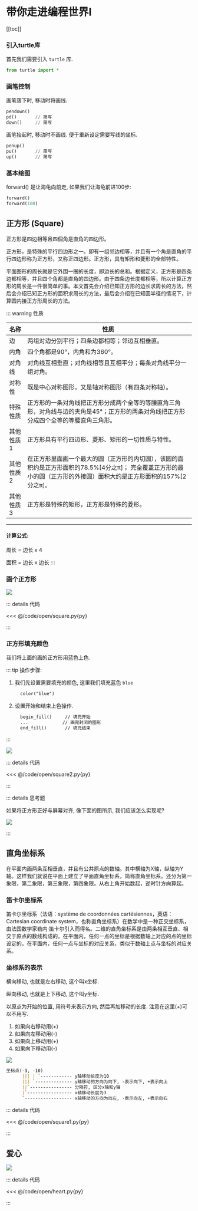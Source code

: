# 带你走进编程世界I

[[toc]]

### 引入turtle库

首先我们需要引入 `turtle` 库.

```python
from turtle import *
```

### 画笔控制

画笔落下时, 移动时将画线.

```python
pendown()
pd()       // 简写
down()     // 简写
```


画笔抬起时, 移动时不画线. 便于重新设定需要写线的坐标.

```python
penup()
pu()       // 简写
up()       // 简写
```

### 基本绘图

forward() 是让海龟向前走, 如果我们让海龟前进100步:

```python
forward()
forward(100)
```


## 正方形 (Square)

正方形是四边相等且四個角是直角的四边形。

正方形，是特殊的平行四边形之一。即有一组邻边相等，并且有一个角是直角的平行四边形称为正方形，又称正四边形。正方形，具有矩形和菱形的全部特性。

平面图形的周长就是它外围一圈的长度，即边长的总和。根据定义，正方形是四条边都相等，并且四个角都是直角的四边形。由于四条边长度都相等，所以计算正方形的周长是一件很简单的事。本文首先会介绍已知正方形的边长求周长的方法，然后会介绍已知正方形的面积求周长的方法，最后会介绍在已知圆半径的情况下，计算圆内接正方形周长的方法。

::: warning 性质

名称 | 性质
-----|-----
边 | 两组对边分别平行；四条边都相等；邻边互相垂直。
内角 | 四个角都是90°，内角和为360°。
对角线 | 对角线互相垂直；对角线相等且互相平分；每条对角线平分一组对角。
对称性 | 既是中心对称图形，又是轴对称图形（有四条对称轴）。
特殊性质 | 正方形的一条对角线把正方形分成两个全等的等腰直角三角形，对角线与边的夹角是45°；正方形的两条对角线把正方形分成四个全等的等腰直角三角形。
其他性质1 | 正方形具有平行四边形、菱形、矩形的一切性质与特性。
其他性质2 | 在正方形里面画一个最大的圆（正方形的内切圆），该圆的面积约是正方形面积的78.5%[4分之π]； 完全覆盖正方形的最小的圆（正方形的外接圆）面积大约是正方形面积的157%[2分之π]。
其他性质3 | 正方形是特殊的矩形，正方形是特殊的菱形。

-----

#### 计算公式:

周长 = 边长 x 4

面积 = 边长 x 边长
:::


### 画个正方形

![](../public/images/open/square.png)

::: details 代码

<<< @/code/open/square.py{py}

:::

### 正方形填充颜色

我们将上面的画的正方形用蓝色上色.

::: tip 操作步骤:

1. 我们先设置需要填充的颜色, 这里我们填充蓝色 `blue`
   ```md
	 color("blue")
	 ```
2. 设置开始和结束上色操作.
   ```md
	 begin_fill()     // 填充开始
	 ...             // 画完封闭的图形
	 end_fill()       // 填充结束
	 ```
:::

![](../public/images/open/square2.png)

::: details 代码

<<< @/code/open/square2.py{py}

:::


::: details 思考题

如果将正方形正好与屏幕对齐, 像下面的图所示, 我们应该怎么实现呢? 

![](../public/images/open/square1.png)

:::



## 直角坐标系

在平面内画两条互相垂直，并且有公共原点的数轴。其中横轴为X轴，纵轴为Y轴。这样我们就说在平面上建立了平面直角坐标系，简称直角坐标系。还分为第一象限，第二象限，第三象限，第四象限。从右上角开始数起，逆时针方向算起。

### 笛卡尔坐标系 

笛卡尔坐标系（法语：système de coordonnées cartésiennes，英语：Cartesian coordinate system，也称直角坐标系）在数学中是一种正交坐标系，由法国数学家勒内·笛卡尔引入而得名。二维的直角坐标系是由两条相互垂直、相交于原点的数线构成的。在平面内，任何一点的坐标是根据数轴上对应的点的坐标设定的。在平面内，任何一点与坐标的对应关系，类似于数轴上点与坐标的对应关系。


### 坐标系的表示

横向移动, 也就是左右移动, 这个叫x坐标.

纵向移动, 也就是上下移动, 这个叫y坐标.

以原点为开始的位置, 用符号来表示方向, 然后再加移动的长度. 注意在这里(+)可以不用写.
1. 如果向右移动用(+)
2. 如果向左移动用(-)
3. 如果向上移动用(+)
4. 如果向下移动用(-)


![](../public/images/open/cartesian.jpg)


```md
坐标点(-3, -10)
      ||| | `------------ y轴移动长度为10
      ||| `-------------- y轴移动的方向为向下, -表示向下, +表示向上		
      ||`---------------- 分隔符, 区分x轴和y轴
      |`----------------- x轴移动长度为3
      `------------------ x轴移动的方向为向左, -表示向左, +表示向右
```


::: details 代码

<<< @/code/open/square1.py{py}

:::

## 爱心


![](../public/images/open/heart.png)

::: details 代码

<<< @/code/open/heart.py{py}

:::
